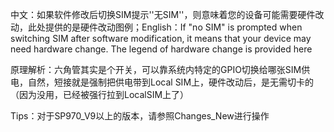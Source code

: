 中文：如果软件修改后切换SIM提示''无SIM''，则意味着您的设备可能需要硬件改动，此处提供的是硬件改动图例；English：If "no SIM" is prompted when switching SIM after software modification, it means that your device may need hardware change. The legend of hardware change is provided here


原理解析：六角管其实是个开关，可以靠系统内特定的GPIO切换给哪张SIM供电，自然，短接就是强制把供电带到Local SIM上，硬件改动后，是无需切卡的（因为没用，已经被强行拉到LocalSIM上了）


Tips：对于SP970_V9以上的版本，请参照Changes_New进行操作

